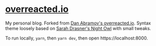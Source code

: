 # [overreacted.io](https://overreacted.io/)

My personal blog. Forked from [Dan Abramov's overreacted.io](https://github.com/gaearon/overreacted.io). Syntax theme loosely based on [Sarah Drasner's Night Owl](https://github.com/sdras/night-owl-vscode-theme/) with small tweaks.

To run locally, `yarn`, then `yarn dev`, then open https://localhost:8000.
